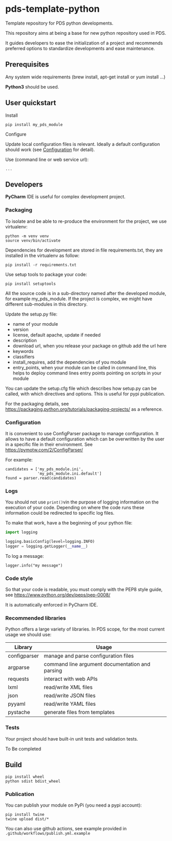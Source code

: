 # pds-template-python
Template repository for PDS python developments.

This repository aims at being a base for new python repository used in PDS.

It guides developers to ease the initialization of a project and recommends preferred options to standardize developments and ease maintenance. 

## Prerequisites

Any system wide requirements (brew install, apt-get install or yum install ...)

**Python3** should be used.


## User quickstart

Install

    pip install my_pds_module

Configure

Update local configuration files is relevant. Ideally a default configuration should work (see [Configuration](###configuration) for detail).

Use (command line or web service url):

    ...


## Developers

**PyCharm** IDE is useful for complex development project.


### Packaging

To isolate and be able to re-produce the environment for the project, we use virtualenv:

    python -m venv venv
    source venv/bin/activate

    
Dependencies for development are stored in file requirements.txt, they are installed in the virtualenv as follow:

    pip install -r requirements.txt


Use setup tools to package your code:

    pip install setuptools

     
All the source code is in a sub-directory named after the developed module, for example my_pds_module.
If the project is complex, we might have different sub-modules in this directory.

Update the setup.py file:
- name of your module
- version
- license, default apache, update if needed
- description
- download url, when you release your package on github add the url here
- keywords
- classifiers
- install_requires, add the dependencies of you module
- entry_points, when your module can be called in command line, this helps to deploy command lines entry points pointing on scripts in your module  

You can update the setup.cfg file which describes how setup.py can be called, with which directives and options. This is useful for pypi publication.

For the packaging details, see https://packaging.python.org/tutorials/packaging-projects/ as a reference.

### Configuration

It is convenient to use ConfigParser package to manage configuration.
It allows to have a default configuration which can be overwritten by the user in a specific file in their environment.
See https://pymotw.com/2/ConfigParser/

For example:

    candidates = ['my_pds_module.ini',
                  'my_pds_module.ini.default']
    found = parser.read(candidates)

### Logs

You should not use `print()`vin the purpose of logging information on the execution of your code. Depending on where the code runs these information could be redirected to specific log files.

To make that work, have a the beginning of your python file:

```python
import logging

logging.basicConfig(level=logging.INFO)
logger = logging.getLogger(__name__)
```

To log a message:

    logger.info("my message")
    
    
### Code style

So that your code is readable, you must comply with the PEP8 style guide, see https://www.python.org/dev/peps/pep-0008/

It is automatically enforced in PyCharm IDE.

### Recommended libraries

Python offers a large variety of libraries. In PDS scope, for the most current usage we should use:

| Library    | Usage |
|------------|-----------------------------|
| configparser | manage and parse configuration files |
| argparse | command line argument documentation and parsing |
| requests | interact with web APIs |
| lxml | read/write XML files |
| json | read/write JSON files |
| pyyaml | read/write YAML files |
| pystache | generate files from templates |


### Tests

Your project should have built-in unit tests and validation tests.

To Be completed

## Build

    pip install wheel
    python sdist bdist_wheel

### Publication

You can publish your module on PyPi (you need a pypi account):

    pip install twine
    twine upload dist/*
    
You can also use github actions, see example provided in `.github/workflows/publish.yml.example`





